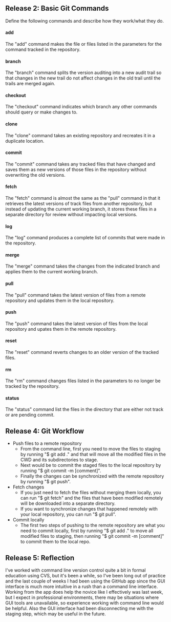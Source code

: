 ## Release 2: Basic Git Commands
Define the following commands and describe how they work/what they do.  


#### add
<!-- Your defnition here -->
The "add" command makes the file or files listed in the parameters for the command tracked in the repository.

#### branch
<!-- Your defnition here -->
The "branch" command splits the version auditing into a new audit trail so that changes in the new trail do not affect changes in the old trail until the trails are merged again.

#### checkout
<!-- Your defnition here -->
The "checkout" command indicates which branch any other commands should query or make changes to.

#### clone
<!-- Your defnition here -->
The "clone" command takes an existing repository and recreates it in a duplicate location.

#### commit
<!-- Your defnition here -->
The "commit" command takes any tracked files that have changed and saves them as new versions of those files in the repository without overwriting the old versions.

#### fetch
<!-- Your defnition here -->
The "fetch" command is almost the same as the "pull" command in that it retrieves the latest versions of track files from another repository, but instead of updating the current working branch, it stores these files in a separate directory for review without impacting local versions.

#### log
<!-- Your defnition here -->
The "log" command produces a complete list of commits that were made in the repository.

#### merge
<!-- Your defnition here -->
The "merge" command takes the changes from the indicated branch and applies them to the current working branch.

#### pull
<!-- Your defnition here -->
The "pull" command takes the latest version of files from a remote repository and updates them in the local repository.

#### push
<!-- Your defnition here -->
The "push" command takes the latest version of files from the local repository and upates them in the remote repository.

#### reset
<!-- Your defnition here -->
The "reset" command reverts changes to an older version of the tracked files.

#### rm
<!-- Your defnition here --> 
The "rm" command changes files listed in the parameters to no longer be tracked by the repository.

#### status
<!-- Your defnition here --> 
The "status" command list the files in the directory that are either not track or are pending commit.


## Release 4: Git Workflow

- Push files to a remote repository
	* From the command line, first you need to move the files to staging by running "$ git add ." and that will move all the modified files in the CWD and its subdirectories to stage.
	* Next would be to commit the staged files to the local repository by running "$ git commit -m [comment]".
	* Finally the changes can be synchronized with the remote repository by running "$ git push".
- Fetch changes
	* If you just need to fetch the files without merging them locally, you can run "$ git fetch" and the files that have been modified remotely will be downloaded into a separate directory.
	* If you want to synchronize changes that happened remotely with your local repository, you can run "$ git pull".
- Commit locally
	* The first two steps of pushing to the remote repository are what you need to commit locally, first by running "$ git add ." to move all modified files to staging, then running "$ git commit -m [comment]" to commit them to the local repo.

## Release 5: Reflection
I've worked with command line version control quite a bit in formal education using CVS, but it's been a while, so I've been long out of practice and the last couple of weeks I had been using the GitHub app since the GUI interface is much more intuitive in a rush than a command line interface.  Working from the app does help the novice like I effectively was last week, but I expect in professional environments, there may be situations where GUI tools are unavailable, so experience working with command line would be helpful.  Also the GUI interface had been disconnecting me with the staging step, which may be useful in the future.